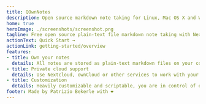 ```yaml
---
title: QOwnNotes
description: Open source markdown note taking for Linux, Mac OS X and Windows, that works together with Nextcloud Notes
home: true
heroImage: ./screenshots/screenshot.png
tagline: Free open source plain-text file markdown note taking with Nextcloud / ownCloud integration
actionText: Quick Start →
actionLink: getting-started/overview
features:
- title: Own your notes
  details: All notes are stored as plain-text markdown files on your computer, no "vendor lock-in"
- title: Private cloud support
  details: Use Nextcloud, ownCloud or other services to work with your notes online or sync them across devices
- title: Customization
  details: Heavily customizable and scriptable, you are in control of on how you want to work with your notes
footer: Made by Patrizio Bekerle with ❤️
---
```


<Poll />
